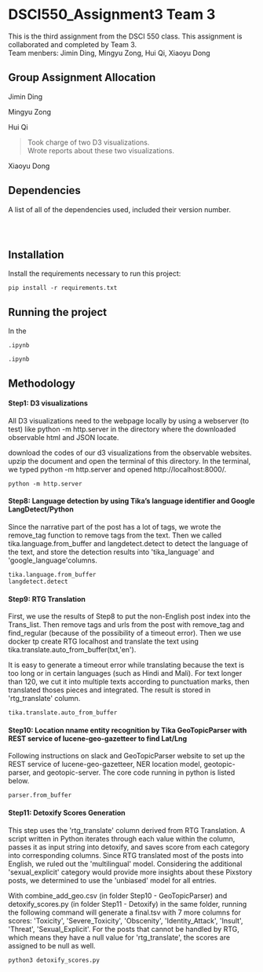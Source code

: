 # DSCI550_Assignment3 Team 3

This is the third assignment from the DSCI 550 class. This assignment is collaborated and completed by Team 3. <br>
Team menbers: Jimin Ding, Mingyu Zong, Hui Qi, Xiaoyu Dong

## Group Assignment Allocation
Jimin Ding
> 

Mingyu Zong
> 

Hui Qi 
> Took charge of two D3 visualizations. <br>
Wrote reports about these two visualizations. 

Xiaoyu Dong
> 



## Dependencies

A list of all of the dependencies used, included their version number.
```



```
## Installation

Install the requirements necessary to run this project:  

```
pip install -r requirements.txt
```

## Running the project

In the 
```
.ipynb
```


```
.ipynb
```




## Methodology

#### Step1: D3 visualizations 

All D3 visualizations need to the webpage locally by using a webserver (to test) like python -m http.server <port> in the directory where the downloaded observable html and JSON locate.

download the codes of our d3 visualizations from the observable websites. upzip the document and open the terminal of this directory. In the terminal, we typed python -m http.server and opened http://localhost:8000/. 
```
python -m http.server 
```


#### Step8: Language detection by using Tika’s language identifier and Google LangDetect/Python
Since the narrative part of the post has a lot of tags, we wrote the remove_tag function to remove tags from the text. Then we called tika.language.from_buffer and langdetect.detect to detect the language of the text, and store the detection results into 'tika_language' and 'google_language'columns.

``` 
tika.language.from_buffer
langdetect.detect
``` 

#### Step9: RTG Translation
First, we use the results of Step8 to put the non-English post index into the Trans_list. Then remove tags and urls from the post with remove_tag and find_regular (because of the possibility of a timeout error). Then we use docker tp create RTG localhost and translate the text using tika.translate.auto_from_buffer(txt,'en').

It is easy to generate a timeout error while translating because the text is too long or in certain languages (such as Hindi and Mali). For text longer than 120, we cut it into multiple texts according to punctuation marks, then translated thoses pieces and integrated. The result is stored in 'rtg_translate' column.

``` 
tika.translate.auto_from_buffer
```

#### Step10: Location nname entity recognition by Tika GeoTopicParser with REST service of lucene-geo-gazetteer to find Lat/Lng
Following instructions on slack and GeoTopicParser website to set up the REST service of lucene-geo-gazetteer, NER location model, geotopic-parser, and geotopic-server. The core code running in python is listed below.
```
parser.from_buffer
```



#### Step11: Detoxify Scores Generation
This step uses the 'rtg_translate' column derived from RTG Translation. A script written in Python iterates through each value within the column, passes it as input string into detoxify, and saves score from each category into corresponding columns. Since RTG translated most of the posts into English, we ruled out the 'multilingual' model. Considering the additional 'sexual_explicit' category would provide more insights about these Pixstory posts, we determined to use the 'unbiased' model for all entries.

With combine_add_geo.csv (in folder Step10 - GeoTopicParser) and detoxify_scores.py (in folder Step11 - Detoxify) in the same folder, running the following command will generate a final.tsv with 7 more columns for scores: 'Toxicity', 'Severe_Toxicity', 'Obscenity', 'Identity_Attack', 'Insult', 'Threat', 'Sexual_Explicit'. For the posts that cannot be handled by RTG, which means they have a null value for 'rtg_translate', the scores are assigned to be null as well.
```
python3 detoxify_scores.py
```




